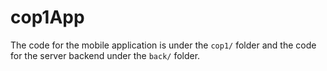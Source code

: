 # cop1App

The code for the mobile application is under the `cop1/` folder and the code for the server backend under the `back/` folder.
